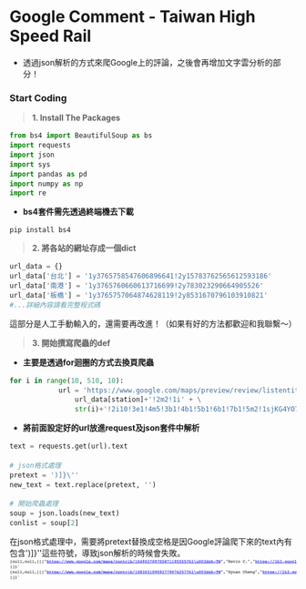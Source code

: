 # Google Comment - Taiwan High Speed Rail
* 透過json解析的方式來爬Google上的評論，之後會再增加文字雲分析的部分！

### Start Coding
> **1. Install The Packages**
```python
from bs4 import BeautifulSoup as bs
import requests
import json
import sys
import pandas as pd
import numpy as np
import re
```
* **bs4套件需先透過終端機去下載**
```
pip install bs4
```
> **2. 將各站的網址存成一個dict** 
```python
url_data = {}
url_data['台北'] = '1y3765758547606896641!2y15783762565612593186'
url_data['南港'] = '1y3765760660613716699!2y783023290664905526'
url_data['板橋'] = '1y3765757064874628119!2y8531670796103910821'
#...詳細內容請看完整程式碼
```
這部分是人工手動輸入的，還需要再改進！（如果有好的方法都歡迎和我聯繫～）

> **3. 開始撰寫爬蟲的def**
* **主要是透過for迴圈的方式去換頁爬蟲**
```python
for i in range(10, 510, 10):
            url = 'https://www.google.com/maps/preview/review/listentitiesreviews?authuser=0&hl=zh-TW&gl=tw&pb=!1m2!' + \
                url_data[station]+'!2m2!1i' + \
                str(i)+'!2i10!3e1!4m5!3b1!4b1!5b1!6b1!7b1!5m2!1sjKG4YO74NI_v0AS2zJbADg!7e81'
```

* **將前面設定好的url放進request及json套件中解析**
```python
text = requests.get(url).text

# json格式處理
pretext = ')]}\''
new_text = text.replace(pretext, '')

# 開始爬蟲處理
soup = json.loads(new_text)
conlist = soup[2]
```
在json格式處理中，需要將pretext替換成空格是因Google評論爬下來的text內有包含')]}\''這些符號，導致json解析的時候會失敗。 <br/>
<img src="https://github.com/yuu0223/Python_WebCrawler/blob/main/Pictures/comment_error.png" width="600" alt="comment_error"/><br/>


